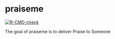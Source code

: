
<!-- README.md is generated from README.Rmd. Please edit that file -->

# praiseme

<!-- badges: start -->

[![R-CMD-check](https://github.com/nicholaskatsaros/praiseme/workflows/R-CMD-check/badge.svg)](https://github.com/nicholaskatsaros/praiseme/actions)
<!-- badges: end -->

The goal of praiseme is to deliver Praise to Someone

